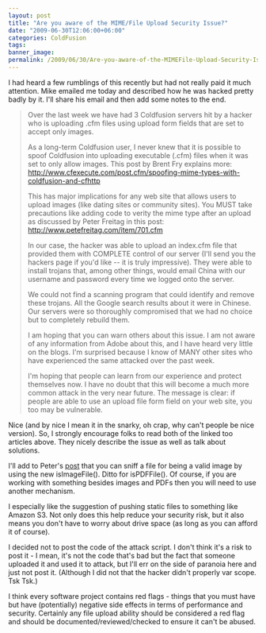 ```yaml
---
layout: post
title: "Are you aware of the MIME/File Upload Security Issue?"
date: "2009-06-30T12:06:00+06:00"
categories: ColdFusion 
tags: 
banner_image: 
permalink: /2009/06/30/Are-you-aware-of-the-MIMEFile-Upload-Security-Issue
---
```


I had heard a few rumblings of this recently but had not really paid it much attention. Mike emailed me today and described how he was hacked pretty badly by it. I'll share his email and then add some notes to the end.
<!--more-->
<blockquote>
<p>
Over the last week we have had 3 Coldfusion servers hit by a hacker who is uploading .cfm files using upload form fields that are set to accept only images.
</p>
<p>
As a long-term Coldfusion user, I never knew that it is possible to spoof Coldfusion into uploading executable (.cfm) files when it was set to only allow images. This post by Brent Fry explains more: <a href="http://www.cfexecute.com/post.cfm/spoofing-mime-types-with-coldfusion-and-cfhttp">http://www.cfexecute.com/post.cfm/spoofing-mime-types-with-coldfusion-and-cfhttp</a>
</p>

<p>
This has major implications for any web site that allows users to upload images (like dating sites or community sites). You MUST take precautions like adding code to verity the mime type after an upload as discussed by Peter
Freitag in this post: <a href="http://www.petefreitag.com/item/701.cfm
">http://www.petefreitag.com/item/701.cfm</a>
</p>

<p>
In our case, the hacker was able to upload an index.cfm file that provided them with COMPLETE control of our server (I'll send you the hackers page if you'd like -- it is
truly impressive). They were able to install trojans that, among other things, would email China with our username and password every time we logged onto the server.
</p>

<p>
We could not find a scanning program that could identify and remove these trojans. All the Google search results about it were in Chinese. Our servers were so thoroughly compromised that we had no choice but to completely rebuild them.
</p>

<p>
I am hoping that you can warn others about this issue. I am
not aware of any information from Adobe about this, and I have heard very little on the blogs. I'm surprised because I know of MANY other sites who have experienced the same attacked over the past week.
</p>

<p>
I'm hoping that people can learn from our experience and protect themselves now. I have no doubt that this will become a much more common attack in the very near future. The message is clear: if people are able to use an upload file form field on your web site, you too may be vulnerable.
</p>
</blockquote>

Nice (and by nice I mean it in the snarky, oh crap, why can't people be nice version). So, I strongly encourage folks to read both of the linked too articles above. They nicely describe the issue as well as talk about solutions.

I'll add to Peter's <a href="http://www.petefreitag.com/item/701.cfm">post</a> that you can sniff a file for being a valid image by using the new isImageFile(). Ditto for isPDFFile(). Of course, if you are working with something besides images and PDFs then you will need to use another mechanism.

I especially like the suggestion of pushing static files to something like Amazon S3. Not only does this help reduce your security risk, but it also means you don't have to worry about drive space (as long as you can afford it of course). 

I decided not to post the code of the attack script. I don't think it's a risk to post it - I mean, it's not the code that's bad but the fact that someone uploaded it and used it to attack, but I'll err on the side of paranoia here and just not post it. (Although I did not that the hacker didn't properly var scope. Tsk Tsk.)

I think every software project contains red flags - things that you must have but have (potentially) negative side effects in terms of performance and security. Certainly any file upload ability should be considered a red flag and should be documented/reviewed/checked to ensure it can't be abused.